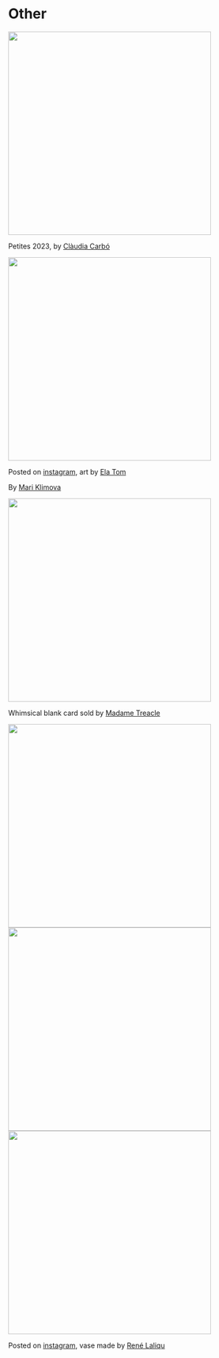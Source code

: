 # Other

<img src=".pix/petites.jpeg" style="width:410px; height: auto;">

Petites 2023, by [Clàudia Carbó](https://claudiacarboduran.com/)

<img src=".pix/ela_tom.avif" style="width:410px; height: auto;">

Posted on [instagram](https://www.instagram.com/p/Cuyj-eZoxU-/?utm_source=ig_web_button_share_sheet&igsh=MzRlODBiNWFlZA==), art by [Ela Tom](https://elatom.wixsite.com/ela-tom#!Home/mainPage)


By [Mari Klimova](https://www.instagram.com/junemarysya/)


<img src=".pix/madame_treacle_RS152.gif" style="width:410px; height: auto;">

Whimsical blank card sold by [Madame Treacle](https://madametreacle.com/product/rs152/)

<img src="/pix/rene-lalique-vase1.avif" style="width:410px; height: auto;">
<img src="/pix/rene-lalique-vase2.avif" style="width:410px; height: auto;">
<img src="/pix/rene-lalique-vase3.avif" style="width:410px; height: auto;">

Posted on [instagram](https://www.instagram.com/p/Ctrf2kwsp69/?utm_source=ig_web_copy_link&igsh=MzRlODBiNWFlZA==), vase made by [René Laliqu](https://en.wikipedia.org/wiki/Ren%C3%A9_Lalique)


